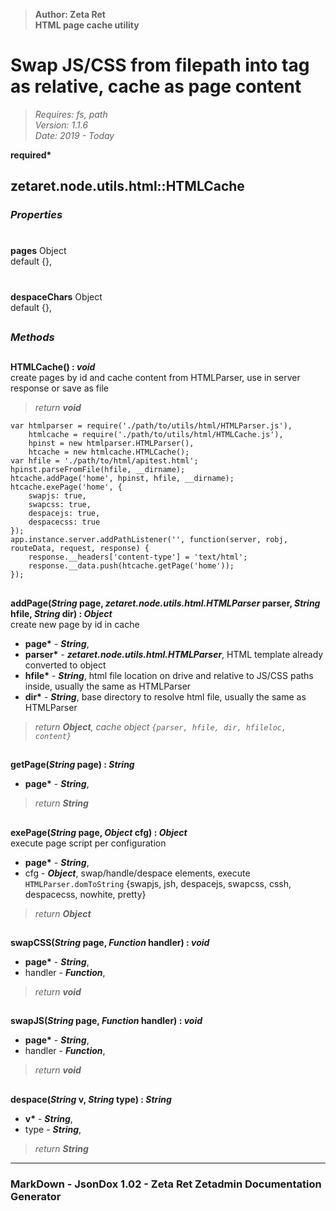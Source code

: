 > __Author: Zeta Ret__  
> __HTML page cache utility__  
# Swap JS/CSS from filepath into tag as relative, cache as page content  
> *Requires: fs, path*  
> *Version: 1.1.6*  
> *Date: 2019 - Today*  

__required*__

## zetaret.node.utils.html::HTMLCache  

### *Properties*  

#  
__pages__ Object  
default {},   

#  
__despaceChars__ Object  
default {},   


##  
### *Methods*  

##  
__HTMLCache() : *void*__  
create pages by id and cache content from HTMLParser, use in server response or save as file  
> *return __void__*  
```
var htmlparser = require('./path/to/utils/html/HTMLParser.js'),  
	htmlcache = require('./path/to/utils/html/HTMLCache.js'),  
	hpinst = new htmlparser.HTMLParser(),  
	htcache = new htmlcache.HTMLCache();  
var hfile = './path/to/html/apitest.html';  
hpinst.parseFromFile(hfile, __dirname);  
htcache.addPage('home', hpinst, hfile, __dirname);  
htcache.exePage('home', {  
	swapjs: true,  
	swapcss: true,  
	despacejs: true,  
	despacecss: true  
});  
app.instance.server.addPathListener('', function(server, robj, routeData, request, response) {  
	response.__headers['content-type'] = 'text/html';  
	response.__data.push(htcache.getPage('home'));  
});  
```
##  
__addPage(*String* page, *zetaret.node.utils.html.HTMLParser* parser, *String* hfile, *String* dir) : *Object*__  
create new page by id in cache  
- __page*__ - __*String*__,   
- __parser*__ - __*zetaret.node.utils.html.HTMLParser*__, HTML template already converted to object  
- __hfile*__ - __*String*__, html file location on drive and relative to JS/CSS paths inside, usually the same as HTMLParser  
- __dir*__ - __*String*__, base directory to resolve html file, usually the same as HTMLParser  
> *return __Object__, cache object `{parser, hfile, dir, hfileloc, content}`*  

##  
__getPage(*String* page) : *String*__  
  
- __page*__ - __*String*__,   
> *return __String__*  

##  
__exePage(*String* page, *Object* cfg) : *Object*__  
execute page script per configuration  
- __page*__ - __*String*__,   
- cfg - __*Object*__, swap/handle/despace elements, execute `HTMLParser.domToString` {swapjs, jsh, despacejs, swapcss, cssh, despacecss, nowhite, pretty}  
> *return __Object__*  

##  
__swapCSS(*String* page, *Function* handler) : *void*__  
  
- __page*__ - __*String*__,   
- handler - __*Function*__,   
> *return __void__*  

##  
__swapJS(*String* page, *Function* handler) : *void*__  
  
- __page*__ - __*String*__,   
- handler - __*Function*__,   
> *return __void__*  

##  
__despace(*String* v, *String* type) : *String*__  
  
- __v*__ - __*String*__,   
- type - __*String*__,   
> *return __String__*  

---  
### MarkDown - JsonDox 1.02 - Zeta Ret Zetadmin Documentation Generator
